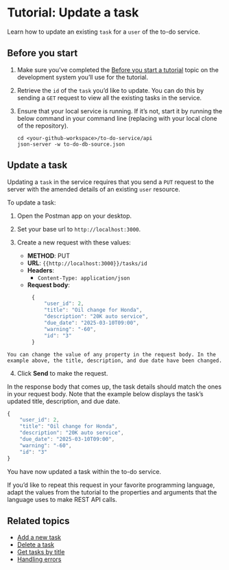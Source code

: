 # Tutorial: Update a task

Learn how to update an existing `task` for a `user` of the to-do service.

## Before you start

1. Make sure you’ve completed the [Before you start a tutorial](before-you-start-a-tutorial) topic on the development system you’ll use for the tutorial.

2. Retrieve the `id` of the `task` you’d like to update. You can do this by sending a `GET` request to view all the existing tasks in the service.

3. Ensure that your local service is running. If it’s not, start it by running the below command in your command line (replacing <your-github-workspace> with your local clone of the repository).

    ```shell
    cd <your-github-workspace>/to-do-service/api
    json-server -w to-do-db-source.json
    ```


## Update a task

Updating a `task` in the service requires that you send a `PUT` request to the server with the amended details of an existing `user` resource.

To update a task:

1. Open the Postman app on your desktop.

2. Set your base url to `http://localhost:3000`.

3. Create a new request with these values:
    * **METHOD**: PUT
    * **URL**: `{{http://localhost:3000}}/tasks/id`
    * **Headers**:
        * `Content-Type: application/json`
    * **Request body**:
		
```js
		{
		    "user_id": 2,
		    "title": "Oil change for Honda",
		    "description": "20K auto service",
		    "due_date": "2025-03-10T09:00",
		    "warning": "-60",
		    "id": "3"
		}
```		

	You can change the value of any property in the request body. In the example above, the title, description, and due date have been changed.



 4. Click **Send** to make the request.

   In the response body that comes up, the task details should match the ones in your request body. Note that the example below displays the task’s updated title, description, and due date.

```js
{
    "user_id": 2,
    "title": "Oil change for Honda",
    "description": "20K auto service",
    "due_date": "2025-03-10T09:00",
    "warning": "-60",
    "id": "3"
}
```

You have now updated a task within the to-do service.

If you’d like to repeat this request in your favorite programming language, adapt the values from
the tutorial to the properties and arguments that the language uses to make REST API calls.

## Related topics

* [Add a new task](./add-a-new-task.md)
* [Delete a task](./delete-a-task.md)
* [Get tasks by title](../api/tasks-get-tasks-by-title.md)
* [Handling errors](../api/handling-errors.md)

